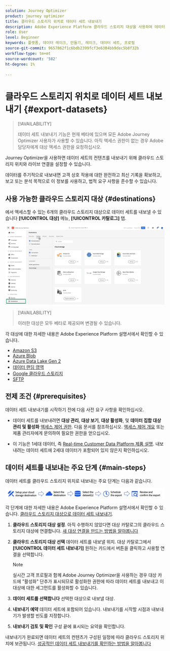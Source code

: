 ```yaml
---
solution: Journey Optimizer
product: journey optimizer
title: 클라우드 스토리지 위치로 데이터 세트 내보내기
description: Adobe Experience Platform 클라우드 스토리지 대상을 사용하여 데이터 세트를 내보내는 방법을 알아봅니다.
role: User
level: Beginner
keywords: 플랫폼, 데이터 레이크, 만들기, 레이크, 데이터 세트, 프로필
source-git-commit: 9657862f1c6bdb2399fcf3e6384bb9dec5b8f32b
workflow-type: tm+mt
source-wordcount: '582'
ht-degree: 1%

---
```



# 클라우드 스토리지 위치로 데이터 세트 내보내기 {#export-datasets}

>[!AVAILABILITY]
>
>데이터 세트 내보내기 기능은 현재 베타에 있으며 모든 Adobe Journey Optimizer 사용자가 사용할 수 있습니다. 아직 액세스 권한이 없는 경우 Adobe 담당자에게 대상 액세스 권한을 요청하십시오.

Journey Optimizer을 사용하면 데이터 세트의 컨텐츠를 내보내기 위해 클라우드 스토리지 위치와 라이브 연결을 설정할 수 있습니다.

데이터를 주기적으로 내보내면 고객 상호 작용에 대한 완전하고 최신 기록을 확보하고, 보고 또는 분석 목적으로 이 정보를 사용하고, 법적 요구 사항을 준수할 수 있습니다.

## 사용 가능한 클라우드 스토리지 대상 {#destinations}

에서 액세스할 수 있는 6개의 클라우드 스토리지 대상으로 데이터 세트를 내보낼 수 있습니다 **[!UICONTROL 대상]** 메뉴, **[!UICONTROL 카탈로그]** 탭.

![](assets/dataset-export-setup.png)

>[!AVAILABILITY]
>
>이러한 대상은 모두 베타로 제공되며 변경될 수 있습니다.

각 대상에 대한 자세한 내용은 Adobe Experience Platform 설명서에서 확인할 수 있습니다.

* [Amazon S3](https://experienceleague.adobe.com/docs/experience-platform/destinations/catalog/cloud-storage/amazon-s3.html)
* [Azure Blob](https://experienceleague.adobe.com/docs/experience-platform/destinations/catalog/cloud-storage/azure-blob.html)
* [Azure Data Lake Gen 2](https://experienceleague.adobe.com/docs/experience-platform/destinations/catalog/cloud-storage/adls-gen2.html)
* [데이터 랜딩 영역](https://experienceleague.adobe.com/docs/experience-platform/destinations/catalog/cloud-storage/data-landing-zone.html)
* [Google 클라우드 스토리지](https://experienceleague.adobe.com/docs/experience-platform/destinations/catalog/cloud-storage/google-cloud-storage.html)
* [SFTP](https://experienceleague.adobe.com/docs/experience-platform/destinations/catalog/cloud-storage/sftp.html)

## 전제 조건 {#prerequisites}

데이터 세트 내보내기를 시작하기 전에 다음 사전 요구 사항을 확인하십시오.

* 데이터 세트를 내보내려면 **대상 관리**, **대상 보기**, **대상 활성화**, 및 **데이터 집합 대상 관리 및 활성화** [액세스 제어 권한](https://experienceleague.adobe.com/docs/experience-platform/access-control/home.html#permissions). 다음 문서를 참조하십시오. [액세스 제어 개요](https://experienceleague.adobe.com/docs/experience-platform/access-control/ui/overview.html) 또는 제품 관리자에게 문의하여 필요한 권한을 얻으십시오.

* 이 기능은 1세대 데이터, 즉 [Real-time Customer Data Platform 제품 설명](https://helpx.adobe.com/legal/product-descriptions/real-time-customer-data-platform-b2c-edition-prime-and-ultimate-packages.html). 내보내려는 데이터 세트에 2세대 데이터가 포함되어 있지 않은지 확인하십시오.

## 데이터 세트를 내보내는 주요 단계 {#main-steps}

데이터 세트를 클라우드 스토리지 위치로 내보내는 주요 단계는 다음과 같습니다.

![](assets/dataset-export-process.png)

각 단계에 대한 자세한 내용은 Adobe Experience Platform 설명서에서 확인할 수 있습니다. [클라우드 스토리지 대상으로 데이터 세트 내보내기](https://experienceleague.adobe.com/docs/experience-platform/destinations/ui/activate/export-datasets.html?lang=en).

1. **클라우드 스토리지 대상 설정**. 아직 수행하지 않았다면 대상 카탈로그의 클라우드 스토리지 대상에 연결합니다. [새 대상 연결을 만드는 방법을 알아봅니다](https://experienceleague.adobe.com/docs/experience-platform/destinations/ui/connect-destination.html?lang=en#setup)

   <!--![](assets/dataset-export-setup.png)-->

1. **클라우드 스토리지 대상 선택** 데이터 세트를 내보낼 위치. 대상 카탈로그에서 **[!UICONTROL 데이터 세트 내보내기]** 원하는 카드에서 버튼을 클릭하고 사용할 연결을 선택합니다.

   <!--![](assets/dataset-export-destination.png)-->

   >[!NOTE]
   >
   >실시간 고객 프로필과 함께 Adobe Journey Optimizer을 사용하는 경우 대상 카드에 &quot;활성화&quot; 단추가 표시되므로 활성화한 권한에 따라 데이터 세트를 내보내고 이 대상에 대한 세그먼트를 활성화할 수 있습니다.

1. **데이터 세트를 선택합니다** 선택한 대상으로 내보낼 대상.

   <!--![](assets/dataset-export-dataset-selection.png)-->

1. **내보내기 예약** 데이터 세트에 포함되어 있습니다. 내보내기를 시작할 시점과 내보내기가 발생할 빈도를 지정합니다.

   <!--![](assets/dataset-export-schedule.png)-->

1. **내보내기 검토 및 확인** 구성 끝에 표시되는 요약을 확인합니다.

   <!--![](assets/dataset-export-review.png)-->

내보내기가 완료되면 데이터 세트의 컨텐츠가 구성된 일정에 따라 클라우드 스토리지 위치에 보관됩니다. [성공적인 데이터 세트 내보내기를 확인하는 방법을 알아봅니다](https://experienceleague.adobe.com/docs/experience-platform/destinations/ui/activate/export-datasets.html#verify)
